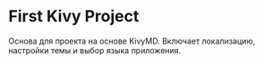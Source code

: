 # First Kivy Project

Основа для проекта на основе KivyMD.
Включает локализацию, настройки темы и выбор языка приложения.